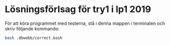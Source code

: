 
Lösningsförlsag för try1 i lp1 2019
====================================

För att köra programmet med testerna, stå i denna mappen i terminalen och skriv följande kommando:

```bash
bash .dbwebb/correct.bash
```
